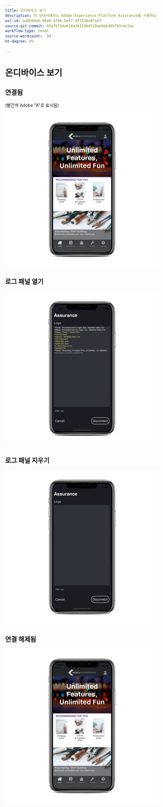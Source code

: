```yaml
---
title: 온디바이스 보기
description: 이 안내서에서는 Adobe Experience Platform Assurance를 사용하는 장치에서 다양한 보기가 어떻게 표시되는지 보여줍니다.
exl-id: aa0b09e6-88e0-4f06-be57-df7536a9fa2f
source-git-commit: 05a7b73da610a30119b4719ae6b6d85f93cdc2ae
workflow-type: tm+mt
source-wordcount: '34'
ht-degree: 0%

---
```


# 온디바이스 보기

## 연결됨

(빨간색 Adobe &quot;A&quot;로 표시됨)

![](./images/on-device-views/connected.png)

## 로그 패널 열기

![](./images/on-device-views/logs-panel.png)

## 로그 패널 지우기

![](./images/on-device-views/clear-logs-panel.png)

## 연결 해제됨

![](./images/on-device-views/disconnected.png)

